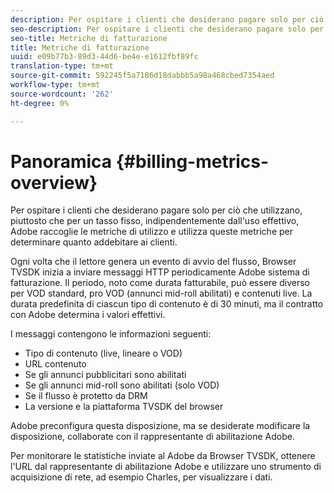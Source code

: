 ```yaml
---
description: Per ospitare i clienti che desiderano pagare solo per ciò che utilizzano, piuttosto che per un tasso fisso, indipendentemente dall'uso effettivo,  Adobe raccoglie le metriche di utilizzo e utilizza queste metriche per determinare quanto addebitare ai clienti.
seo-description: Per ospitare i clienti che desiderano pagare solo per ciò che utilizzano, piuttosto che per un tasso fisso, indipendentemente dall'uso effettivo,  Adobe raccoglie le metriche di utilizzo e utilizza queste metriche per determinare quanto addebitare ai clienti.
seo-title: Metriche di fatturazione
title: Metriche di fatturazione
uuid: e09b77b3-89d3-44d6-be4e-e1612fbf89fc
translation-type: tm+mt
source-git-commit: 592245f5a7186d18dabbb5a98a468cbed7354aed
workflow-type: tm+mt
source-wordcount: '262'
ht-degree: 0%

---
```



# Panoramica {#billing-metrics-overview}

Per ospitare i clienti che desiderano pagare solo per ciò che utilizzano, piuttosto che per un tasso fisso, indipendentemente dall&#39;uso effettivo,  Adobe raccoglie le metriche di utilizzo e utilizza queste metriche per determinare quanto addebitare ai clienti.

Ogni volta che il lettore genera un evento di avvio del flusso, Browser TVSDK inizia a inviare messaggi HTTP periodicamente  Adobe  sistema di fatturazione. Il periodo, noto come durata fatturabile, può essere diverso per VOD standard, pro VOD (annunci mid-roll abilitati) e contenuti live. La durata predefinita di ciascun tipo di contenuto è di 30 minuti, ma il contratto con  Adobe determina i valori effettivi.

I messaggi contengono le informazioni seguenti:

* Tipo di contenuto (live, lineare o VOD)
* URL contenuto
* Se gli annunci pubblicitari sono abilitati
* Se gli annunci mid-roll sono abilitati (solo VOD)
* Se il flusso è protetto da DRM
* La versione e la piattaforma TVSDK del browser

 Adobe preconfigura questa disposizione, ma se desiderate modificare la disposizione, collaborate con il rappresentante di abilitazione  Adobe.

Per monitorare le statistiche inviate al Adobe da Browser TVSDK, ottenere l&#39;URL dal rappresentante di abilitazione  Adobe e utilizzare uno strumento di acquisizione di rete, ad esempio Charles, per visualizzare i dati.
